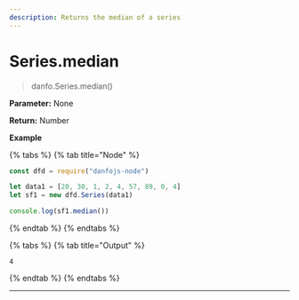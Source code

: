 ```yaml
---
description: Returns the median of a series
---
```


# Series.median

> danfo.Series.median()&#x20;

**Parameter:** None

**Return:** Number

**Example**

{% tabs %}
{% tab title="Node" %}
```javascript
const dfd = require("danfojs-node")

let data1 = [20, 30, 1, 2, 4, 57, 89, 0, 4]
let sf1 = new dfd.Series(data1)

console.log(sf1.median())
```
{% endtab %}
{% endtabs %}

{% tabs %}
{% tab title="Output" %}
```
4
```
{% endtab %}
{% endtabs %}

***
